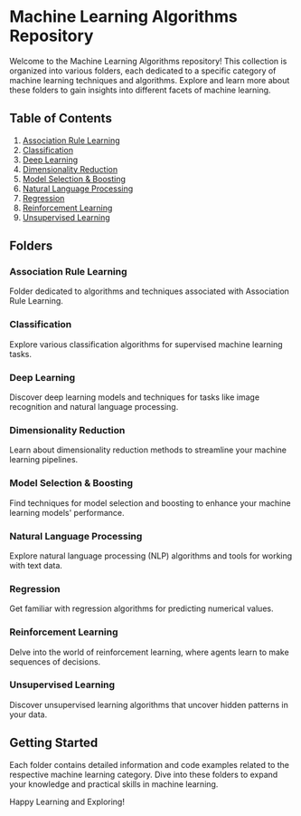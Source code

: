 # Machine Learning Algorithms Repository

Welcome to the Machine Learning Algorithms repository! This collection is organized into various folders, each dedicated to a specific category of machine learning techniques and algorithms. Explore and learn more about these folders to gain insights into different facets of machine learning.

## Table of Contents

1. [Association Rule Learning](#association-rule-learning)
2. [Classification](#classification)
3. [Deep Learning](#deep-learning)
4. [Dimensionality Reduction](#dimensionality-reduction)
5. [Model Selection & Boosting](#model-selection--boosting)
6. [Natural Language Processing](#natural-language-processing)
7. [Regression](#regression)
8. [Reinforcement Learning](#reinforcement-learning)
9. [Unsupervised Learning](#unsupervised-learning)

## Folders

### Association Rule Learning

Folder dedicated to algorithms and techniques associated with Association Rule Learning.

### Classification

Explore various classification algorithms for supervised machine learning tasks.

### Deep Learning

Discover deep learning models and techniques for tasks like image recognition and natural language processing.

### Dimensionality Reduction

Learn about dimensionality reduction methods to streamline your machine learning pipelines.

### Model Selection & Boosting

Find techniques for model selection and boosting to enhance your machine learning models' performance.

### Natural Language Processing

Explore natural language processing (NLP) algorithms and tools for working with text data.

### Regression

Get familiar with regression algorithms for predicting numerical values.

### Reinforcement Learning

Delve into the world of reinforcement learning, where agents learn to make sequences of decisions.

### Unsupervised Learning

Discover unsupervised learning algorithms that uncover hidden patterns in your data.

## Getting Started

Each folder contains detailed information and code examples related to the respective machine learning category. Dive into these folders to expand your knowledge and practical skills in machine learning.

Happy Learning and Exploring!
